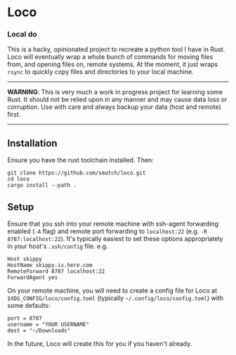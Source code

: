 # Loco
### **Loc**al d**o**

This is a hacky, opinionated project to recreate a python tool I have in Rust. Loco will eventually wrap a whole bunch of commands for moving files from, and opening files on, remote systems. At the moment, it just wraps `rsync` to quickly copy files and directories to your local machine.

---

**WARNING**: This is very much a work in progress project for learning some Rust. It should not be relied upon in any manner and may cause data loss or corruption. Use with care and always backup your data (host and remote) first.

---

## Installation

Ensure you have the rust toolchain installed. Then:

```
git clone https://github.com/smutch/loco.git
cd loco
cargo install --path .
```

## Setup

Ensure that you ssh into your remote machine with ssh-agent forwarding enabled (`-A` flag) and remote port forwarding to `localhost:22` (e.g. `-R 8787:localhost:22`). It's typically easiest to set these options appropriately in your host's `.ssh/config` file. e.g.

```
Host skippy
HostName skippy.is.here.com
RemoteForward 8787 localhost:22
ForwardAgent yes
```

On your remote machine, you will need to create a config file for Loco at `$XDG_CONFIG/loco/config.toml` (typically `~/.config/loco/config.toml`) with some defaults:

```
port = 8787
username = "YOUR USERNAME"
dest = "~/Downloads"
```

In the future, Loco will create this for you if you haven't already.
